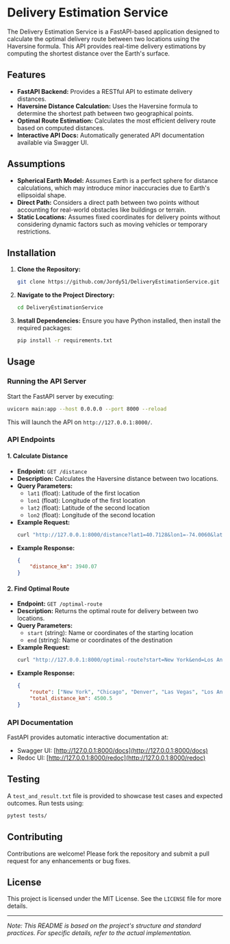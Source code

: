 # Delivery Estimation Service

The Delivery Estimation Service is a FastAPI-based application designed to calculate the optimal delivery route between two locations using the Haversine formula. This API provides real-time delivery estimations by computing the shortest distance over the Earth's surface.

## Features

-   **FastAPI Backend:** Provides a RESTful API to estimate delivery distances.
-   **Haversine Distance Calculation:** Uses the Haversine formula to determine the shortest path between two geographical points.
-   **Optimal Route Estimation:** Calculates the most efficient delivery route based on computed distances.
-   **Interactive API Docs:** Automatically generated API documentation available via Swagger UI.

## Assumptions

-   **Spherical Earth Model:** Assumes Earth is a perfect sphere for distance calculations, which may introduce minor inaccuracies due to Earth's ellipsoidal shape.
-   **Direct Path:** Considers a direct path between two points without accounting for real-world obstacles like buildings or terrain.
-   **Static Locations:** Assumes fixed coordinates for delivery points without considering dynamic factors such as moving vehicles or temporary restrictions.

## Installation

1. **Clone the Repository:**

    ```bash
    git clone https://github.com/Jordy51/DeliveryEstimationService.git
    ```

2. **Navigate to the Project Directory:**

    ```bash
    cd DeliveryEstimationService
    ```

3. **Install Dependencies:**
   Ensure you have Python installed, then install the required packages:
    ```bash
    pip install -r requirements.txt
    ```

## Usage

### Running the API Server

Start the FastAPI server by executing:

```bash
uvicorn main:app --host 0.0.0.0 --port 8000 --reload
```

This will launch the API on `http://127.0.0.1:8000/`.

### API Endpoints

#### 1. Calculate Distance

-   **Endpoint:** `GET /distance`
-   **Description:** Calculates the Haversine distance between two locations.
-   **Query Parameters:**
    -   `lat1` (float): Latitude of the first location
    -   `lon1` (float): Longitude of the first location
    -   `lat2` (float): Latitude of the second location
    -   `lon2` (float): Longitude of the second location
-   **Example Request:**
    ```bash
    curl "http://127.0.0.1:8000/distance?lat1=40.7128&lon1=-74.0060&lat2=34.0522&lon2=-118.2437"
    ```
-   **Example Response:**
    ```json
    {
    	"distance_km": 3940.07
    }
    ```

#### 2. Find Optimal Route

-   **Endpoint:** `GET /optimal-route`
-   **Description:** Returns the optimal route for delivery between two locations.
-   **Query Parameters:**
    -   `start` (string): Name or coordinates of the starting location
    -   `end` (string): Name or coordinates of the destination
-   **Example Request:**
    ```bash
    curl "http://127.0.0.1:8000/optimal-route?start=New York&end=Los Angeles"
    ```
-   **Example Response:**
    ```json
    {
    	"route": ["New York", "Chicago", "Denver", "Las Vegas", "Los Angeles"],
    	"total_distance_km": 4500.5
    }
    ```

### API Documentation

FastAPI provides automatic interactive documentation at:

-   Swagger UI: [http://127.0.0.1:8000/docs](http://127.0.0.1:8000/docs)
-   Redoc UI: [http://127.0.0.1:8000/redoc](http://127.0.0.1:8000/redoc)

## Testing

A `test_and_result.txt` file is provided to showcase test cases and expected outcomes. Run tests using:

```bash
pytest tests/
```

## Contributing

Contributions are welcome! Please fork the repository and submit a pull request for any enhancements or bug fixes.

## License

This project is licensed under the MIT License. See the `LICENSE` file for more details.

---

_Note: This README is based on the project's structure and standard practices. For specific details, refer to the actual implementation._
